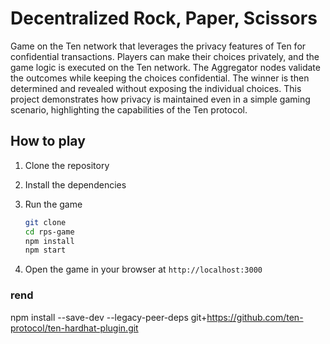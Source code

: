 # Decentralized Rock, Paper, Scissors

Game on the Ten network that leverages the privacy features of Ten for confidential transactions. Players can make their choices privately, and the game logic is executed on the Ten network. The Aggregator nodes validate the outcomes while keeping the choices confidential. The winner is then determined and revealed without exposing the individual choices. This project demonstrates how privacy is maintained even in a simple gaming scenario, highlighting the capabilities of the Ten protocol.

## How to play

1. Clone the repository
2. Install the dependencies
3. Run the game

   ```bash
   git clone
   cd rps-game
   npm install
   npm start
   ```

4. Open the game in your browser at `http://localhost:3000`

### rend

npm install --save-dev --legacy-peer-deps git+https://github.com/ten-protocol/ten-hardhat-plugin.git
